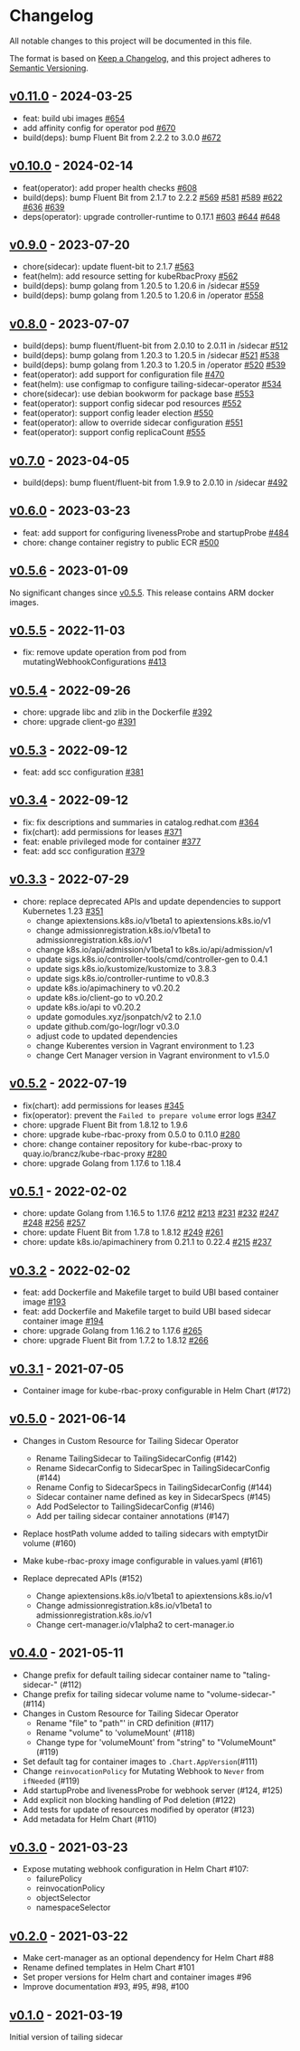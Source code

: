 # Changelog

All notable changes to this project will be documented in this file.

The format is based on [Keep a Changelog](https://keepachangelog.com/en/1.0.0/),
and this project adheres to [Semantic Versioning](https://semver.org/spec/v2.0.0.html).

## [v0.11.0] - 2024-03-25

- feat: build ubi images [#654]
- add affinity config for operator pod [#670]
- build(deps): bump Fluent Bit from 2.2.2 to 3.0.0 [#672]

[#654]: https://github.com/SumoLogic/tailing-sidecar/pull/654
[#670]: https://github.com/SumoLogic/tailing-sidecar/pull/670
[#672]: https://github.com/SumoLogic/tailing-sidecar/pull/672
[v0.11.0]: https://github.com/SumoLogic/tailing-sidecar/releases/v0.11.0

## [v0.10.0] - 2024-02-14

- feat(operator): add proper health checks [#608]
- build(deps): bump Fluent Bit from 2.1.7 to 2.2.2 [#569] [#581] [#589] [#622] [#636] [#639]
- deps(operator): upgrade controller-runtime to 0.17.1 [#603] [#644] [#648]

[#569]: https://github.com/SumoLogic/tailing-sidecar/pull/569
[#581]: https://github.com/SumoLogic/tailing-sidecar/pull/581
[#589]: https://github.com/SumoLogic/tailing-sidecar/pull/589
[#603]: https://github.com/SumoLogic/tailing-sidecar/pull/603
[#608]: https://github.com/SumoLogic/tailing-sidecar/pull/608
[#622]: https://github.com/SumoLogic/tailing-sidecar/pull/622
[#636]: https://github.com/SumoLogic/tailing-sidecar/pull/636
[#639]: https://github.com/SumoLogic/tailing-sidecar/pull/639
[#644]: https://github.com/SumoLogic/tailing-sidecar/pull/644
[#648]: https://github.com/SumoLogic/tailing-sidecar/pull/648
[v0.10.0]: https://github.com/SumoLogic/tailing-sidecar/releases/v0.10.0

## [v0.9.0] - 2023-07-20

- chore(sidecar): update fluent-bit to 2.1.7 [#563]
- feat(helm): add resource setting for kubeRbacProxy [#562]
- build(deps): bump golang from 1.20.5 to 1.20.6 in /sidecar [#559]
- build(deps): bump golang from 1.20.5 to 1.20.6 in /operator [#558]

[#558]: https://github.com/SumoLogic/tailing-sidecar/pull/558
[#559]: https://github.com/SumoLogic/tailing-sidecar/pull/559
[#562]: https://github.com/SumoLogic/tailing-sidecar/pull/562
[#563]: https://github.com/SumoLogic/tailing-sidecar/pull/563
[v0.9.0]: https://github.com/SumoLogic/tailing-sidecar/releases/v0.9.0

## [v0.8.0] - 2023-07-07

- build(deps): bump fluent/fluent-bit from 2.0.10 to 2.0.11 in /sidecar [#512]
- build(deps): bump golang from 1.20.3 to 1.20.5 in /sidecar [#521] [#538]
- build(deps): bump golang from 1.20.3 to 1.20.5 in /operator [#520] [#539]
- feat(operator): add support for configuration file [#470]
- feat(helm): use configmap to configure tailing-sidecar-operator [#534]
- chore(sidecar): use debian bookworm for package base [#553]
- feat(operator): support config sidecar pod resources [#552]
- feat(operator): support config leader election [#550]
- feat(operator): allow to override sidecar configuration [#551]
- feat(operator): support config replicaCount [#555]

[#470]: https://github.com/SumoLogic/tailing-sidecar/pull/470
[#512]: https://github.com/SumoLogic/tailing-sidecar/pull/512
[#520]: https://github.com/SumoLogic/tailing-sidecar/pull/520
[#521]: https://github.com/SumoLogic/tailing-sidecar/pull/521
[#534]: https://github.com/SumoLogic/tailing-sidecar/pull/534
[#538]: https://github.com/SumoLogic/tailing-sidecar/pull/538
[#539]: https://github.com/SumoLogic/tailing-sidecar/pull/539
[#550]: https://github.com/SumoLogic/tailing-sidecar/pull/550
[#551]: https://github.com/SumoLogic/tailing-sidecar/pull/551
[#552]: https://github.com/SumoLogic/tailing-sidecar/pull/552
[#553]: https://github.com/SumoLogic/tailing-sidecar/pull/553
[#555]: https://github.com/SumoLogic/tailing-sidecar/pull/555
[v0.8.0]: https://github.com/SumoLogic/tailing-sidecar/releases/v0.8.0

## [v0.7.0] - 2023-04-05

- build(deps): bump fluent/fluent-bit from 1.9.9 to 2.0.10 in /sidecar [#492]

[v0.7.0]: https://github.com/SumoLogic/tailing-sidecar/releases/v0.7.0
[#492]: https://github.com/SumoLogic/tailing-sidecar/pull/492

## [v0.6.0] - 2023-03-23

- feat: add support for configuring livenessProbe and startupProbe [#484]
- chore: change container registry to public ECR [#500]

[v0.6.0]: https://github.com/SumoLogic/tailing-sidecar/releases/v0.6.0
[#484]: https://github.com/SumoLogic/tailing-sidecar/pull/484
[#500]: https://github.com/SumoLogic/tailing-sidecar/pull/500

## [v0.5.6] - 2023-01-09

No significant changes since [v0.5.5]. This release contains ARM docker images.

[v0.5.6]: https://github.com/SumoLogic/tailing-sidecar/releases/v0.5.6

## [v0.5.5] - 2022-11-03

- fix: remove update operation from pod from mutatingWebhookConfigurations [#413]

[v0.5.5]: https://github.com/SumoLogic/tailing-sidecar/releases/v0.5.5
[#413]: https://github.com/SumoLogic/tailing-sidecar/pull/413

## [v0.5.4] - 2022-09-26

- chore: upgrade libc and zlib in the Dockerfile [#392]
- chore: upgrade client-go [#391]

[v0.5.4]: https://github.com/SumoLogic/tailing-sidecar/releases/v0.5.4
[#391]: https://github.com/SumoLogic/tailing-sidecar/pull/391
[#392]: https://github.com/SumoLogic/tailing-sidecar/pull/392

## [v0.5.3] - 2022-09-12

- feat: add scc configuration [#381]

[v0.5.3]: https://github.com/SumoLogic/tailing-sidecar/releases/v0.5.3
[#381]: https://github.com/SumoLogic/tailing-sidecar/pull/381

## [v0.3.4] - 2022-09-12

- fix: fix descriptions and summaries in catalog.redhat.com [#364]
- fix(chart): add permissions for leases [#371]
- feat: enable privileged mode for container [#377]
- feat: add scc configuration [#379]

[v0.3.4]: https://github.com/SumoLogic/tailing-sidecar/releases/v0.3.4
[#364]: https://github.com/SumoLogic/tailing-sidecar/pull/364
[#371]: https://github.com/SumoLogic/tailing-sidecar/pull/371
[#377]: https://github.com/SumoLogic/tailing-sidecar/pull/377
[#379]: https://github.com/SumoLogic/tailing-sidecar/pull/379

## [v0.3.3] - 2022-07-29

- chore: replace deprecated APIs and update dependencies to support Kubernetes 1.23 [#351]
  - change apiextensions.k8s.io/v1beta1 to apiextensions.k8s.io/v1
  - change admissionregistration.k8s.io/v1beta1 to admissionregistration.k8s.io/v1
  - change k8s.io/api/admission/v1beta1 to k8s.io/api/admission/v1
  - update sigs.k8s.io/controller-tools/cmd/controller-gen to 0.4.1
  - update sigs.k8s.io/kustomize/kustomize to 3.8.3
  - update sigs.k8s.io/controller-runtime to v0.8.3
  - update k8s.io/apimachinery to v0.20.2
  - update k8s.io/client-go to v0.20.2
  - update k8s.io/api to v0.20.2
  - update gomodules.xyz/jsonpatch/v2 to 2.1.0
  - update github.com/go-logr/logr v0.3.0
  - adjust code to updated dependencies
  - change Kuberentes version in Vagrant environment to 1.23
  - change Cert Manager version in Vagrant environment to v1.5.0

[v0.3.3]: https://github.com/SumoLogic/tailing-sidecar/releases/v0.3.3
[#351]: https://github.com/SumoLogic/tailing-sidecar/pull/351

## [v0.5.2] - 2022-07-19

- fix(chart): add permissions for leases [#345]
- fix(operator): prevent the `Failed to prepare volume` error logs [#347]
- chore: upgrade Fluent Bit from 1.8.12 to 1.9.6
- chore: upgrade kube-rbac-proxy from 0.5.0 to 0.11.0 [#280]
- chore: change container repository for kube-rbac-proxy to quay.io/brancz/kube-rbac-proxy [#280]
- chore: upgrade Golang from 1.17.6 to 1.18.4

[v0.5.2]: https://github.com/SumoLogic/tailing-sidecar/releases/v0.5.2
[#280]: https://github.com/SumoLogic/tailing-sidecar/pull/280
[#345]: https://github.com/SumoLogic/tailing-sidecar/pull/345
[#347]: https://github.com/SumoLogic/tailing-sidecar/pull/347

## [v0.5.1] - 2022-02-02

- chore: update Golang from 1.16.5 to 1.17.6 [#212] [#213] [#231] [#232] [#247] [#248] [#256] [#257]
- chore: update Fluent Bit from 1.7.8 to 1.8.12 [#249] [#261]
- chore: update k8s.io/apimachinery from 0.21.1 to 0.22.4 [#215] [#237]

[v0.5.1]: https://github.com/SumoLogic/tailing-sidecar/releases/v0.5.1
[#212]: https://github.com/SumoLogic/tailing-sidecar/pull/212
[#213]: https://github.com/SumoLogic/tailing-sidecar/pull/213
[#231]: https://github.com/SumoLogic/tailing-sidecar/pull/232
[#232]: https://github.com/SumoLogic/tailing-sidecar/pull/232
[#247]: https://github.com/SumoLogic/tailing-sidecar/pull/247
[#248]: https://github.com/SumoLogic/tailing-sidecar/pull/248
[#256]: https://github.com/SumoLogic/tailing-sidecar/pull/256
[#257]: https://github.com/SumoLogic/tailing-sidecar/pull/257
[#249]: https://github.com/SumoLogic/tailing-sidecar/pull/249
[#261]: https://github.com/SumoLogic/tailing-sidecar/pull/261
[#215]: https://github.com/SumoLogic/tailing-sidecar/pull/215
[#237]: https://github.com/SumoLogic/tailing-sidecar/pull/237

## [v0.3.2] - 2022-02-02

- feat: add Dockerfile and Makefile target to build UBI based container image [#193]
- feat: add Dockerfile and Makefile target to build UBI based sidecar container image [#194]
- chore: upgrade Golang from 1.16.2 to 1.17.6 [#265]
- chore: upgrade Fluent Bit from 1.7.2 to 1.8.12 [#266]

[v0.3.2]: https://github.com/SumoLogic/tailing-sidecar/releases/v0.3.2
[#193]: https://github.com/SumoLogic/tailing-sidecar/pull/193
[#194]: https://github.com/SumoLogic/tailing-sidecar/pull/194
[#265]: https://github.com/SumoLogic/tailing-sidecar/pull/265
[#266]: https://github.com/SumoLogic/tailing-sidecar/pull/266

## [v0.3.1] - 2021-07-05

- Container image for kube-rbac-proxy configurable in Helm Chart (#172)

## [v0.5.0] - 2021-06-14

- Changes in Custom Resource for Tailing Sidecar Operator
  - Rename TailingSidecar to TailingSidecarConfig (#142)
  - Rename SidecarConfig to SidecarSpec in TailingSidecarConfig (#144)
  - Rename Config to SidecarSpecs in TailingSidecarConfig  (#144)
  - Sidecar container name defined as key in SidecarSpecs (#145)
  - Add PodSelector to TailingSidecarConfig (#146)
  - Add per tailing sidecar container annotations (#147)

- Replace hostPath volume added to tailing sidecars with emptytDir volume (#160)

- Make kube-rbac-proxy image configurable in values.yaml (#161)

- Replace deprecated APIs (#152)
  - Change apiextensions.k8s.io/v1beta1 to apiextensions.k8s.io/v1
  - Change admissionregistration.k8s.io/v1beta1 to admissionregistration.k8s.io/v1
  - Change cert-manager.io/v1alpha2 to cert-manager.io

## [v0.4.0] - 2021-05-11

- Change prefix for default tailing sidecar container name to "taling-sidecar-" (#112)
- Change prefix for tailing sidecar volume name to "volume-sidecar-" (#114)
- Changes in Custom Resource for Tailing Sidecar Operator
  - Rename "file" to "path"' in CRD definition (#117)
  - Rename "volume" to 'volumeMount' (#118)
  - Change type for 'volumeMount' from "string" to "VolumeMount" (#119)
- Set default tag for container images to `.Chart.AppVersion`(#111)
- Change `reinvocationPolicy` for Mutating Webhook to `Never` from `ifNeeded` (#119)
- Add startupProbe and livenessProbe for webhook server (#124, #125)
- Add explicit non blocking handling of Pod deletion (#122)
- Add tests for update of resources modified by operator (#123)
- Add metadata for Helm Chart (#110)

## [v0.3.0] - 2021-03-23

- Expose mutating webhook configuration in Helm Chart #107:
  - failurePolicy
  - reinvocationPolicy
  - objectSelector
  - namespaceSelector

## [v0.2.0] - 2021-03-22

- Make cert-manager as an optional dependency for Helm Chart #88
- Rename defined templates in Helm Chart #101
- Set proper versions for Helm chart and container images #96
- Improve documentation #93, #95, #98, #100

## [v0.1.0] - 2021-03-19

Initial version of tailing sidecar

[v0.3.1]: https://github.com/SumoLogic/tailing-sidecar/releases/tag/v0.3.1
[v0.5.0]: https://github.com/SumoLogic/tailing-sidecar/releases/tag/v0.5.0
[v0.4.0]: https://github.com/SumoLogic/tailing-sidecar/releases/tag/v0.4.0
[v0.3.0]: https://github.com/SumoLogic/tailing-sidecar/releases/tag/v0.3.0
[v0.2.0]: https://github.com/SumoLogic/tailing-sidecar/releases/tag/v0.2.0
[v0.1.0]: https://github.com/SumoLogic/tailing-sidecar/releases/tag/v0.1.0
